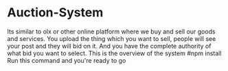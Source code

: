 # Auction-System
Its similar to olx or other online platform where we buy and sell our goods and services. You upload the thing which you want to sell, people will see your post and they will bid on it. And you have the complete authority of what bid you want to select. This is the overview of the system
#npm install
Run this command and you're ready to go
